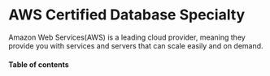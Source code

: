 # AWS Certified Database Specialty

Amazon Web Services(AWS) is a leading cloud provider, meaning they provide you with services and servers that can scale easily and on demand.


#### Table of contents